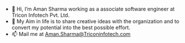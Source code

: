 - 👋 Hi, I’m Aman Sharma working as a associate software engineer at Tricon Infotech Pvt. Ltd.
- 👀 My Aim in life is to share creative ideas with the organization and to convert my potential into the best possible effort.
- 📫 Mail me at Aman.Sharma@Triconinfotech.com

<!---
Aman-Sharma-02/Aman-Sharma-02 is a ✨ special ✨ repository because its `README.md` (this file) appears on your GitHub profile.
You can click the Preview link to take a look at your changes.
--->
